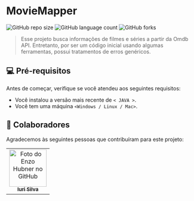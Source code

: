 # MovieMapper

![GitHub repo size](https://img.shields.io/github/repo-size/enzohubner/MovieMapper?style=for-the-badge)
![GitHub language count](https://img.shields.io/github/languages/count/enzohubner/MovieMapper?style=for-the-badge)
![GitHub forks](https://img.shields.io/github/forks/enzohubner/MovieMapper?style=for-the-badge)

> Esse projeto busca informações de filmes e séries a partir da Omdb API. Entretanto, por ser um código inicial usando algumas ferramentas, possui tratamentos de erros genéricos.

## 💻 Pré-requisitos

Antes de começar, verifique se você atendeu aos seguintes requisitos:

- Você instalou a versão mais recente de `< JAVA >`.
- Você tem uma máquina `<Windows / Linux / Mac>`.

## 🤝 Colaboradores

Agradecemos às seguintes pessoas que contribuíram para este projeto:

<table>
  <tr>
    <td align="center">
      <a href="#" title="defina o titulo do link">
        <img src="[https://avatars3.githubusercontent.com/u/31936044](https://avatars.githubusercontent.com/u/94123023?s=400&u=823c0ea99dbd99d62ea0d6e0fe768a8e6af35ed0&v=4)" width="100px;" alt="Foto do Enzo Hubner no GitHub"/><br>
        <sub>
          <b>Iuri Silva</b>
        </sub>
      </a>
    </td>
  </tr>
</table>
    
